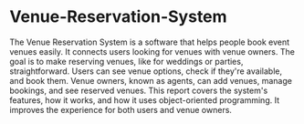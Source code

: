 # Venue-Reservation-System
The Venue Reservation System is a software that helps people book event venues easily. It connects users looking for venues with venue owners. The goal is to make reserving venues, like for weddings or parties, straightforward. Users can see venue options, check if they're available, and book them. Venue owners, known as agents, can add venues, manage bookings, and see reserved venues. This report covers the system's features, how it works, and how it uses object-oriented programming. It improves the experience for both users and venue owners.
